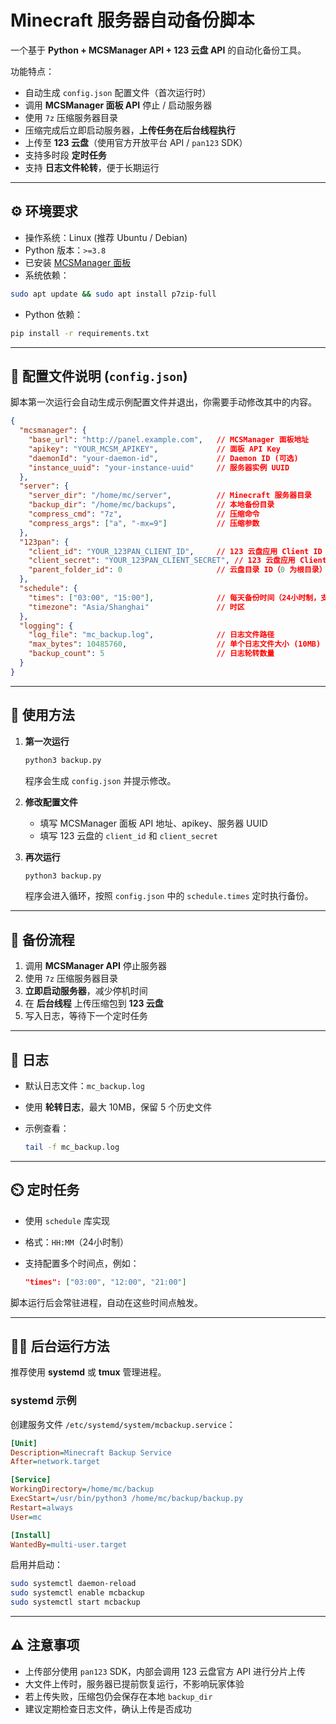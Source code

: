# Minecraft 服务器自动备份脚本

一个基于 **Python + MCSManager API + 123 云盘 API** 的自动化备份工具。  

功能特点：
- 自动生成 `config.json` 配置文件（首次运行时）
- 调用 **MCSManager 面板 API** 停止 / 启动服务器
- 使用 `7z` 压缩服务器目录
- 压缩完成后立即启动服务器，**上传任务在后台线程执行**
- 上传至 **123 云盘**（使用官方开放平台 API / `pan123` SDK）
- 支持多时段 **定时任务**
- 支持 **日志文件轮转**，便于长期运行

---

## ⚙️ 环境要求

- 操作系统：Linux (推荐 Ubuntu / Debian)
- Python 版本：`>=3.8`
- 已安装 [MCSManager 面板](https://mcsmanager.com/)
- 系统依赖：
```bash
sudo apt update && sudo apt install p7zip-full
```

- Python 依赖：
```bash
pip install -r requirements.txt
```

---

## 📝 配置文件说明 (`config.json`)

脚本第一次运行会自动生成示例配置文件并退出，你需要手动修改其中的内容。

```json
{
  "mcsmanager": {
    "base_url": "http://panel.example.com",   // MCSManager 面板地址
    "apikey": "YOUR_MCSM_APIKEY",             // 面板 API Key
    "daemonId": "your-daemon-id",             // Daemon ID (可选)
    "instance_uuid": "your-instance-uuid"     // 服务器实例 UUID
  },
  "server": {
    "server_dir": "/home/mc/server",          // Minecraft 服务器目录
    "backup_dir": "/home/mc/backups",         // 本地备份目录
    "compress_cmd": "7z",                     // 压缩命令
    "compress_args": ["a", "-mx=9"]           // 压缩参数
  },
  "123pan": {
    "client_id": "YOUR_123PAN_CLIENT_ID",     // 123 云盘应用 Client ID
    "client_secret": "YOUR_123PAN_CLIENT_SECRET", // 123 云盘应用 Client Secret
    "parent_folder_id": 0                     // 云盘目录 ID（0 为根目录）
  },
  "schedule": {
    "times": ["03:00", "15:00"],              // 每天备份时间（24小时制，支持多个）
    "timezone": "Asia/Shanghai"               // 时区
  },
  "logging": {
    "log_file": "mc_backup.log",              // 日志文件路径
    "max_bytes": 10485760,                    // 单个日志文件大小 (10MB)
    "backup_count": 5                         // 日志轮转数量
  }
}
```

---

## 🚀 使用方法

1. **第一次运行**

   ```bash
   python3 backup.py
   ```

   程序会生成 `config.json` 并提示修改。

2. **修改配置文件**

   * 填写 MCSManager 面板 API 地址、apikey、服务器 UUID
   * 填写 123 云盘的 `client_id` 和 `client_secret`

3. **再次运行**

   ```bash
   python3 backup.py
   ```

   程序会进入循环，按照 `config.json` 中的 `schedule.times` 定时执行备份。

---

## 🔄 备份流程

1. 调用 **MCSManager API** 停止服务器
2. 使用 `7z` 压缩服务器目录
3. **立即启动服务器**，减少停机时间
4. 在 **后台线程** 上传压缩包到 **123 云盘**
5. 写入日志，等待下一个定时任务

---

## 📜 日志

* 默认日志文件：`mc_backup.log`
* 使用 **轮转日志**，最大 10MB，保留 5 个历史文件
* 示例查看：

  ```bash
  tail -f mc_backup.log
  ```

---

## ⏲️ 定时任务

* 使用 `schedule` 库实现
* 格式：`HH:MM`（24小时制）
* 支持配置多个时间点，例如：

  ```json
  "times": ["03:00", "12:00", "21:00"]
  ```

脚本运行后会常驻进程，自动在这些时间点触发。

---

## 👨‍💻 后台运行方法

推荐使用 **systemd** 或 **tmux** 管理进程。

### systemd 示例

创建服务文件 `/etc/systemd/system/mcbackup.service`：

```ini
[Unit]
Description=Minecraft Backup Service
After=network.target

[Service]
WorkingDirectory=/home/mc/backup
ExecStart=/usr/bin/python3 /home/mc/backup/backup.py
Restart=always
User=mc

[Install]
WantedBy=multi-user.target
```

启用并启动：

```bash
sudo systemctl daemon-reload
sudo systemctl enable mcbackup
sudo systemctl start mcbackup
```

---

## ⚠️ 注意事项

* 上传部分使用 `pan123` SDK，内部会调用 123 云盘官方 API 进行分片上传
* 大文件上传时，服务器已提前恢复运行，不影响玩家体验
* 若上传失败，压缩包仍会保存在本地 `backup_dir`
* 建议定期检查日志文件，确认上传是否成功
